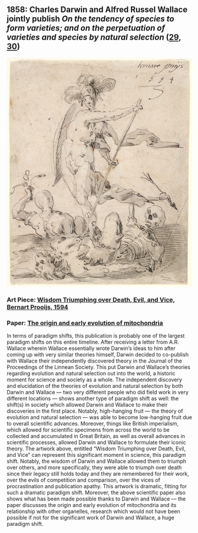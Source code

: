 ## 1858: Charles Darwin and Alfred Russel Wallace jointly publish <em>On the tendency of species to form varieties; and on the perpetuation of varieties and species by natural selection</em> ([29](https://www.historyofinformation.com/detail.php?id=1655), [30](http://darwin-online.org.uk/content/frameset?itemID=F350&viewtype=text&pageseq=1))

![pic](/images/1858.jpg)

### Art Piece: [Wisdom Triumphing over Death, Evil, and Vice, Bernart Prooijs, 1594](https://hvrd.art/o/294667)

### Paper: [The origin and early evolution of mitochondria](https://www.ncbi.nlm.nih.gov/pmc/articles/PMC138944/)

In terms of paradigm shifts, this publication is probably one of the largest paradigm shifts on this entire timeline. After receiving a letter from A.R. Wallace wherein Wallace essentially wrote Darwin’s ideas to him after coming up with very similar theories himself, Darwin decided to co-publish with Wallace their independently discovered theory in the Journal of the Proceedings of the Linnean Society. This put Darwin and Wallace’s theories regarding evolution and natural selection out into the world, a historic moment for science and society as a whole. The independent discovery and elucidation of the theories of evolution and natural selection by both Darwin and Wallace — two very different people who did field work in very different locations — shows another type of paradigm shift as well: the shift(s) in society which allowed Darwin and Wallace to make their discoveries in the first place. Notably, high-hanging fruit — the theory of evolution and natural selection — was able to become low-hanging fruit due to overall scientific advances. Moreover, things like British imperialism, which allowed for scientific specimens from across the world to be collected and accumulated in Great Britain, as well as overall advances in scientific processes, allowed Darwin and Wallace to formulate their iconic theory. The artwork above, entitled “Wisdom Triumphing over Death, Evil, and Vice” can represent this significant moment in science, this paradigm shift. Notably, the wisdom of Darwin and Wallace allowed them to triumph over others, and more specifically, they were able to triumph over death since their legacy still holds today and they are remembered for their work, over the evils of competition and comparison, over the vices of procrastination and publication apathy. This artwork is dramatic, fitting for such a dramatic paradigm shift. Moreover, the above scientific paper also shows what has been made possible thanks to Darwin and Wallace — the paper discusses the origin and early evolution of mitochondria and its relationship with other organelles, research which would not have been possible if not for the significant work of Darwin and Wallace, a huge paradigm shift. 

